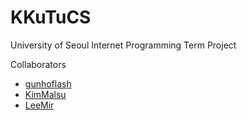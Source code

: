 # KKuTuCS
University of Seoul Internet Programming Term Project



Collaborators
* [gunhoflash](https://github.com/gunhoflash)
* [KimMalsu](https://github.com/KimMalsu)
* [LeeMir](https://github.com/LeeMir)
